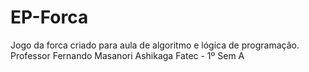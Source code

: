 # EP-Forca
Jogo da forca criado para aula de algoritmo e lógica de programação.
Professor Fernando Masanori Ashikaga
Fatec - 1º Sem A
